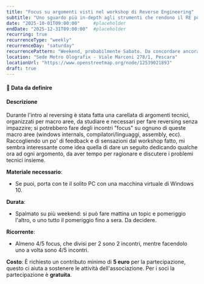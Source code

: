 ```yaml
---
title: "Focus su argomenti visti nel workshop di Reverse Engineering"
subtitle: "Uno sguardo più in-depth agli strumenti che rendono il RE possibile"
date: "2025-10-01T09:00:00"     #placeholder
endDate: "2025-12-31T09:00:00"  #placeholder
recurring: true
recurrenceType: "weekly"
recurrenceDay: "saturday"
recurrencePattern: "Weekend, probabilmente Sabato. Da concordare ancora."
location: "Sede Metro Olografix - Viale Marconi 278/1, Pescara"
locationUrl: "https://www.openstreetmap.org/node/12539021893"
draft: true
---
```


#### **📅 Data da definire**

#### **Descrizione**  
Durante l'intro al reversing è stata fatta una carellata di argomenti tecnici, organizzati per macro aree, da studiare e necessari per fare reversing senza impazzire; si potrebbero fare degli incontri "focus" su ognuno di queste macro aree (windows internals, compilatori/linguaggi, assembly, ecc). Raccogliendo un po' di feedback e di sensazioni dal workshop fatto, mi sembra interessante come idea quella di dare un seguito dedicando qualche ora ad ogni argomento, da aver tempo per ragionare e discutere i problemi tecnici insieme.

**Materiale necessario**:
 - Se puoi, porta con te il solito PC con una macchina virtuale di Windows 10.

**Durata**:
 - Spalmato su più weekend: si può fare mattina un topic e pomeriggio l'altro, o uno tutto il pomeriggio fino a sera. Da decidere.

 **Ricorrente**:
 - Almeno 4/5 focus, che divisi per 2 sono 2 incontri, mentre facendolo uno a volta sono 4/5 incontri.

**Costo**: È richiesto un contributo minimo di **5 euro** per la partecipazione, questo ci aiuta a sostenere le attività dell'associazione. Per i soci la partecipazione è **gratuita**.